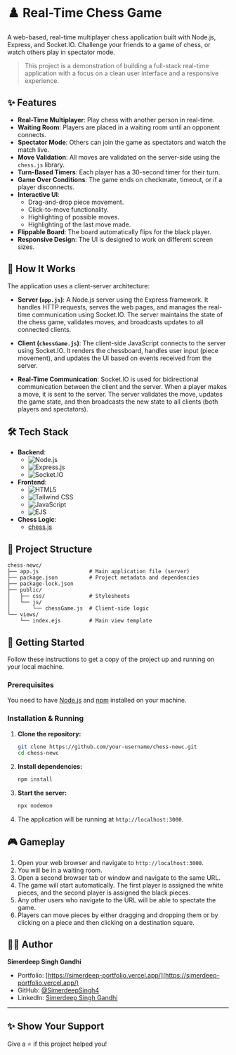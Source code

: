 # ♟️ Real-Time Chess Game

A web-based, real-time multiplayer chess application built with Node.js, Express, and Socket.IO. Challenge your friends to a game of chess, or watch others play in spectator mode.

> This project is a demonstration of building a full-stack real-time application with a focus on a clean user interface and a responsive experience.

## ✨ Features

-   **Real-Time Multiplayer**: Play chess with another person in real-time.
-   **Waiting Room**: Players are placed in a waiting room until an opponent connects.
-   **Spectator Mode**: Others can join the game as spectators and watch the match live.
-   **Move Validation**: All moves are validated on the server-side using the `chess.js` library.
-   **Turn-Based Timers**: Each player has a 30-second timer for their turn.
-   **Game Over Conditions**: The game ends on checkmate, timeout, or if a player disconnects.
-   **Interactive UI**:
    -   Drag-and-drop piece movement.
    -   Click-to-move functionality.
    -   Highlighting of possible moves.
    -   Highlighting of the last move made.
-   **Flippable Board**: The board automatically flips for the black player.
-   **Responsive Design**: The UI is designed to work on different screen sizes.

## 🔧 How It Works

The application uses a client-server architecture:

-   **Server (`app.js`)**: A Node.js server using the Express framework. It handles HTTP requests, serves the web pages, and manages the real-time communication using Socket.IO. The server maintains the state of the chess game, validates moves, and broadcasts updates to all connected clients.

-   **Client (`chessGame.js`)**: The client-side JavaScript connects to the server using Socket.IO. It renders the chessboard, handles user input (piece movement), and updates the UI based on events received from the server.

-   **Real-Time Communication**: Socket.IO is used for bidirectional communication between the client and the server. When a player makes a move, it is sent to the server. The server validates the move, updates the game state, and then broadcasts the new state to all clients (both players and spectators).

## 🛠️ Tech Stack

-   **Backend**:
    -   ![Node.js](https://img.shields.io/badge/Node.js-339933?style=for-the-badge&logo=node.js&logoColor=white)
    -   ![Express.js](https://img.shields.io/badge/Express.js-000000?style=for-the-badge&logo=express&logoColor=white)
    -   ![Socket.IO](https://img.shields.io/badge/Socket.io-010101?style=for-the-badge&logo=socket.io&logoColor=white)
-   **Frontend**:
    -   ![HTML5](https://img.shields.io/badge/HTML5-E34F26?style=for-the-badge&logo=html5&logoColor=white)
    -   ![Tailwind CSS](https://img.shields.io/badge/Tailwind_CSS-38B2AC?style=for-the-badge&logo=tailwind-css&logoColor=white)
    -   ![JavaScript](https://img.shields.io/badge/JavaScript-F7DF1E?style=for-the-badge&logo=javascript&logoColor=black)
    -   ![EJS](https://img.shields.io/badge/EJS-9B59B6?style=for-the-badge&logo=ejs&logoColor=white)
-   **Chess Logic**:
    -   [chess.js](https://github.com/jhlywa/chess.js)

## 📂 Project Structure

```
chess-newc/
├── app.js                # Main application file (server)
├── package.json          # Project metadata and dependencies
├── package-lock.json
├── public/
│   ├── css/              # Stylesheets
│   └── js/
│       └── chessGame.js  # Client-side logic
└── views/
    └── index.ejs         # Main view template
```

## 🚀 Getting Started

Follow these instructions to get a copy of the project up and running on your local machine.

### Prerequisites

You need to have [Node.js](https://nodejs.org/) and [npm](https://www.npmjs.com/) installed on your machine.

### Installation & Running

1.  **Clone the repository:**
    ```bash
    git clone https://github.com/your-username/chess-newc.git
    cd chess-newc
    ```

2.  **Install dependencies:**
    ```bash
    npm install
    ```

3.  **Start the server:**
    ```bash
    npx nodemon
    ```

4.  The application will be running at `http://localhost:3000`.

## 🎮 Gameplay

1.  Open your web browser and navigate to `http://localhost:3000`.
2.  You will be in a waiting room.
3.  Open a second browser tab or window and navigate to the same URL.
4.  The game will start automatically. The first player is assigned the white pieces, and the second player is assigned the black pieces.
5.  Any other users who navigate to the URL will be able to spectate the game.
6.  Players can move pieces by either dragging and dropping them or by clicking on a piece and then clicking on a destination square.

## 🙋‍♂️ Author

**Simerdeep Singh Gandhi**

- Portfolio: [https://simerdeep-portfolio.vercel.app/](https://simerdeep-portfolio.vercel.app/)
- GitHub: [@SimerdeepSingh4](https://github.com/SimerdeepSingh4)
- LinkedIn: [Simerdeep Singh Gandhi](https://www.linkedin.com/in/simerdeep-singh-gandhi-5569a7279/)

---

## ✨ Show Your Support

Give a ⭐️ if this project helped you!
